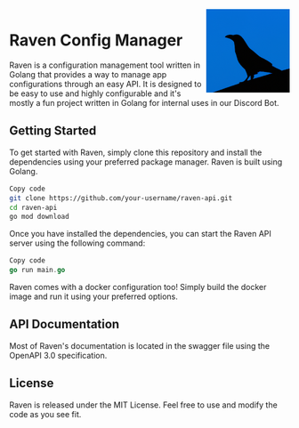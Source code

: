 <img align="right" width="150" height="150" src="assets/raven-logo.png">

# Raven Config Manager
Raven is a configuration management tool written in Golang that provides a way to manage app configurations through an easy API. It is designed to be easy to use and highly configurable and it's mostly a fun project written in Golang for internal uses in our Discord Bot.

## Getting Started
To get started with Raven, simply clone this repository and install the dependencies using your preferred package manager. Raven is built using Golang.

```bash
Copy code
git clone https://github.com/your-username/raven-api.git
cd raven-api
go mod download
```
Once you have installed the dependencies, you can start the Raven API server using the following command:

```go
Copy code
go run main.go
```

Raven comes with a docker configuration too! Simply build the docker image and run it using your preferred options.

## API Documentation
Most of Raven's documentation is located in the swagger file using the OpenAPI 3.0 specification.

## License
Raven is released under the MIT License. Feel free to use and modify the code as you see fit.